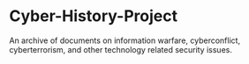 # Cyber-History-Project
An archive of documents on information warfare, cyberconflict, cyberterrorism, and other technology related security issues.
